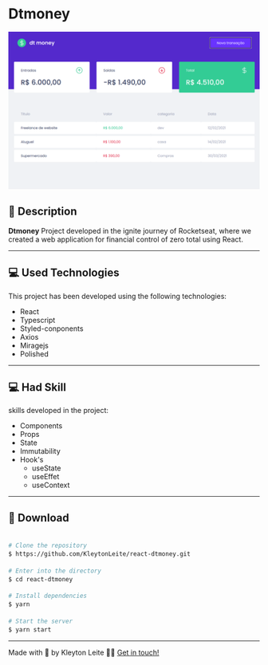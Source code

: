 # Dtmoney

![Layout](src/assets/preview.png)


## 📝 Description

**Dtmoney** Project developed in the ignite journey of Rocketseat, where we created a web application for financial control of zero total using React.

---

## 💻 Used Technologies

This project has been developed using the following technologies:

- React
- Typescript
- Styled-conponents
- Axios
- Miragejs
- Polished
---

## 💻 Had Skill

skills developed in the project:

- Components
- Props
- State
- Immutability
- Hook's
    - useState
    - useEffet
    - useContext
---

## 📁 Download

```bash

# Clone the repository
$ https://github.com/KleytonLeite/react-dtmoney.git

# Enter into the directory
$ cd react-dtmoney

# Install dependencies
$ yarn

# Start the server
$ yarn start

```

---

Made with 💙 by Kleyton Leite 👋🏻 [Get in touch!](https://www.linkedin.com/in/kleyton-leite-a384a76b/)